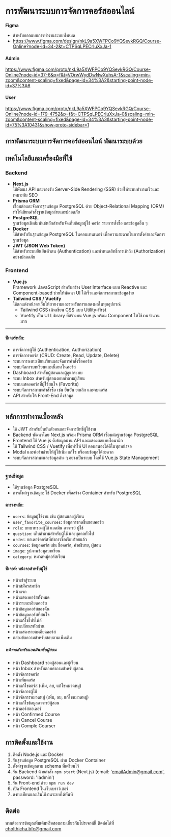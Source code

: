 # การพัฒนาระบบการจัดการคอร์สออนไลน์
**Figma**
- สำหรับออกแบบการทำงานระบบทั้งหมด
- https://www.figma.com/design/nkL9a5XWFPCo9YQSevkRGQ/Course-Online?node-id=34-2&t=CTPSqLPECrIuXxJa-1
#### Admin
https://www.figma.com/proto/nkL9a5XWFPCo9YQSevkRGQ/Course-Online?node-id=37-6&p=f&t=VOrwWydDwNwXuhsA-1&scaling=min-zoom&content-scaling=fixed&page-id=34%3A2&starting-point-node-id=37%3A6
#### User
https://www.figma.com/proto/nkL9a5XWFPCo9YQSevkRGQ/Course-Online?node-id=179-4752&p=f&t=CTPSqLPECrIuXxJa-0&scaling=min-zoom&content-scaling=fixed&page-id=34%3A3&starting-point-node-id=75%3A10431&show-proto-sidebar=1


## การพัฒนาระบบการจัดการคอร์สออนไลน์ พัฒนาระบบด้วย 

## เทคโนโลยีและเครื่องมือที่ใช้

### Backend
- **Next.js**  
  ใช้พัฒนา API และรองรับ Server-Side Rendering (SSR) ช่วยให้ระบบทำงานเร็วและเหมาะกับ SEO
- **Prisma ORM**  
  เชื่อมต่อและจัดการฐานข้อมูล PostgreSQL ด้วย Object-Relational Mapping (ORM) ทำให้เขียนคำสั่งฐานข้อมูลง่ายและปลอดภัย
- **PostgreSQL**  
  ฐานข้อมูลเชิงสัมพันธ์หลักสำหรับจัดเก็บข้อมูลผู้ใช้ คอร์ส รายการสั่งซื้อ และข้อมูลอื่น ๆ
- **Docker**  
  ใช้สำหรับรันฐานข้อมูล PostgreSQL ในคอนเทนเนอร์ เพื่อความสะดวกในการตั้งค่าและจัดการฐานข้อมูล
- **JWT (JSON Web Token)**  
  ใช้สำหรับระบบยืนยันตัวตน (Authentication) และกำหนดสิทธิ์การเข้าถึง (Authorization) อย่างปลอดภัย

### Frontend
- **Vue.js**  
  Framework JavaScript สำหรับสร้าง User Interface แบบ Reactive และ Component-based ช่วยให้พัฒนา UI ได้เร็วและจัดการสถานะข้อมูลง่าย
- **Tailwind CSS / Vuetify**  
  ใช้ตกแต่งหน้าตาเว็บให้สวยงามและรองรับการแสดงผลในทุกอุปกรณ์  
  - Tailwind CSS เน้นเขียน CSS แบบ Utility-first  
  - Vuetify เป็น UI Library ที่สร้างบน Vue.js พร้อม Component ให้ใช้งานจำนวนมาก

---

#### ฟีเจอร์หลัก:
- การจัดการผู้ใช้ (Authentication, Authorization)
- การจัดการคอร์ส (CRUD: Create, Read, Update, Delete)
- ระบบการลงทะเบียนเรียนและจัดการคำสั่งซื้อคอร์ส  
- ระบบจัดการบทเรียนและเนื้อหาในคอร์ส  
- Dashboard สำหรับผู้สอนและผู้ดูแลระบบ  
- ระบบ Inbox สำหรับผู้สอนตอบคำถามผู้เรียน  
- ระบบแสดงคอร์สที่ผู้ใช้สนใจ (Favorite)  
- ระบบจัดการสถานะคำสั่งซื้อ เช่น ยืนยัน ยกเลิก และจบคอร์ส
- API สำหรับให้ Front-End ดึงข้อมูล

--- 
## หลักการทำงานเบื้องหลัง
- ใช้ JWT สำหรับยืนยันตัวตนและจัดการสิทธิ์ผู้ใช้งาน  
- Backend พัฒนาโดย Next.js พร้อม Prisma ORM เชื่อมต่อฐานข้อมูล PostgreSQL  
- Frontend ใช้ Vue.js ดึงข้อมูลผ่าน API และแสดงผลแบบไดนามิก  
- ใช้ Tailwind CSS / Vuetify เพื่อทำให้ UI ตอบสนองได้ดีในทุกหน้าจอ  
- Modal และฟอร์มช่วยให้ผู้ใช้เพิ่ม แก้ไข หรือลบข้อมูลได้สะดวก  
- ระบบจัดการสถานะและข้อมูลต่าง ๆ อย่างเป็นระบบ โดยใช้ Vue.js State Management  

---

### ฐานข้อมูล
  - ใช้ฐานข้อมูล PostgreSQL
  - การตั้งค่าฐานข้อมูล: ใช้ Docker เพื่อสร้าง Container สำหรับ PostgreSQL

#### ตารางหลัก:
- `users`: ข้อมูลผู้ใช้งาน เช่น ผู้สอนและผู้เรียน
- `user_favorite_courses`: ข้อมูลการกดชื่นชอบคอร์ส
- `role`: บทบาทของผู้ใช้ แอดมิน อาจารย์ ผู้ใช้
- `question`: เก็บคำถามสำหรับผู้ใช้ และบุคคลทั่วไป
- `order`: ออเดอร์คอร์สที่ทำการซื้อเรียบร้อยแล้ว
- `courses`: ข้อมูลคอร์ส เช่น ชื่อคอร์ส, คำอธิบาย, ผู้สอน
- `image`: รูปภาพข้อมูลบทเรียน
- `category`: หมวดหมู่คอร์สเรียน


#### ฟีเจอร์: หน้าจอสำหรับผู้ใช้
- หน้าเข้าสู่ระบบ
- หน้าสมัครสมาชิก
- หน้าแรก
- หน้าแสดงคอร์สทั้งหมด
- หน้ารายละเอียดคอร์ส
- หน้าข้อมูลคอร์สของฉัน
- หน้าข้อมูลคอร์สที่สนใจ
- หน้าแก้ใขโปรไฟล์
- หน้าเปลี่ยนรหัสผ่าน
- หน้าแสดงรายละเอียดคอร์ส
- กล่องข้อความสำหรับสอบถามเพิ่มเติม
##### หน้าจอสำหรับแอดมินหรือผู้สอน
- หน้า Dashboard ของผู้สอนและผู้เรียน
- หน้า Inbox สำหรับตอบคำถามสำหรับผู้สอน
- หน้าจัดการคอร์ส
- หน้าเพิ่มคอร์ส
- หน้าแก้ไขคอร์ส (เพิ่ม, ลบ, แก้ไขหมวดหมู่)
- หน้าจัดการผู้ใช้
- หน้าจัดการหมวดหมู่ (เพิ่ม, ลบ, แก้ไขหมวดหมู่)
- หน้าแก้ไขข้อมูลอาจารย์ผู้สอน
- หน้าคอร์สออเดอร์
- หน้า Confirmed Course
- หน้า Cancel Course
- หน้า Comple Courser 

## การติดตั้งและใช้งาน
1. ติดตั้ง Node.js และ Docker  
2. รันฐานข้อมูล PostgreSQL ผ่าน Docker Container  
3. ตั้งค่าฐานข้อมูลตาม schema ที่เตรียมไว้  
4. รัน Backend ด้วยคำสั่ง `npm start` (Next.js) (email: 'emailAdmin@gmail.com', password: '!admin')
5. รัน Front-end ด้วย  `npm run dev` 
6. เปิด Frontend ในเว็บเบราว์เซอร์  
7. ลงทะเบียนและเริ่มใช้งานระบบได้ทันที


## ติดต่อ
หากต้องการข้อมูลเพิ่มเติมหรือสอบถามเกี่ยวกับโปรเจกต์นี้ ติดต่อได้ที่ cholthicha.bfc@gmail.com 
